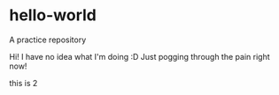# hello-world
A practice repository

Hi! I have no idea what I'm doing :D Just pogging through the pain right now!

this is 2